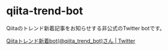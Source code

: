 # qiita-trend-bot
Qiitaのトレンド新着記事をお知らせする非公式のTwitter botです。

[Qiitaトレンド新着bot(@qiita_trend_bot)さん | Twitter](https://twitter.com/qiita_trend_bot)
